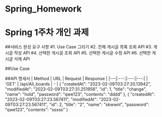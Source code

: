 # Spring_Homework

Spring 1주차 개인 과제
=====================

##서비스 완성 요구 사항
#1. Use Case 그리기
#2. 전체 게시글 목록 조회 API
#3. 게시글 작성 API
#4. 선택한 게시글 조회 API
#5. 선택한 게시글 수정 API
#6. 선택한 게시글 삭제 API

##Use Case


##API 명세서
| Method | URL | Request | Response |
|---|:---:|:---:|---:|
| 'GET' | /api/All_boards | - |     {
        "createdAt": "2023-02-09T03:27:20.13942",
        "modifiedAt": "2023-02-09T03:27:31.251956",
        "id": 1,
        "title": "change",
        "name": "hold",
        "password": "qwe123",
        "contents": "dddd"
    },
    {
        "createdAt": "2023-02-09T03:27:23.567411",
        "modifiedAt": "2023-02-09T03:27:23.567411",
        "id": 2,
        "title": "2",
        "name": "skwwnl",
        "password": "qwe123",
        "contents": "sssss"
    }